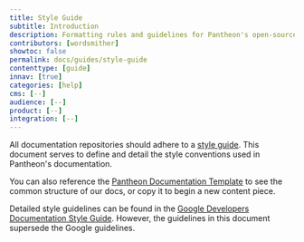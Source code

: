 ```yaml
---
title: Style Guide
subtitle: Introduction
description: Formatting rules and guidelines for Pantheon's open-source documentation.
contributors: [wordsmither]
showtoc: false
permalink: docs/guides/style-guide
contenttype: [guide]
innav: [true]
categories: [help]
cms: [--]
audience: [--]
product: [--]
integration: [--]
---
```


All documentation repositories should adhere to a [style guide](https://en.wikipedia.org/wiki/Style_guide). This document serves to define and detail the style conventions used in Pantheon's documentation.

You can also reference the [Pantheon Documentation Template](/doc-template) to see the common structure of our docs, or copy it to begin a new content piece.

Detailed style guidelines can be found in the [Google Developers Documentation Style Guide](https://developers.google.com/style/).  However, the guidelines in this document supersede the Google guidelines.
